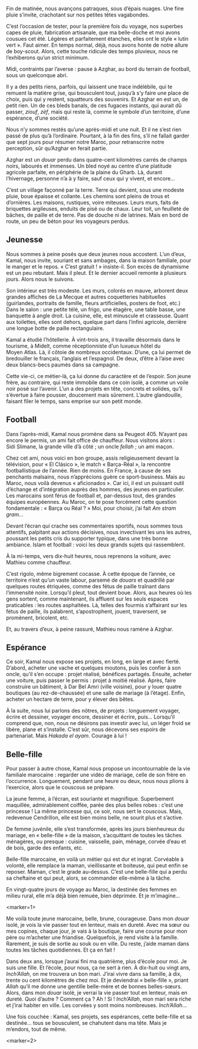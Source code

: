 ﻿Fin de matinée, nous avançons patraques, sous d’épais nuages.
Une fine pluie s’invite, crachotant sur nos petites têtes vagabondes.

C’est l’occasion de tester, pour la première fois du voyage, nos superbes capes de pluie, fabrication artisanale, que ma belle-doche et moi avons cousues cet été.
Légères et parfaitement étanches, elles ont le style « lutin vert ».
Faut aimer.
En temps normal, déjà, nous avons honte de notre allure de boy-scout.
Alors, cette touche ridicule des temps pluvieux, nous ne l’exhiberons qu’un strict minimum.

Midi, contraints par l’averse : pause à Azghar, au bord du terrain de football, sous un quelconque abri.

Il y a des petits riens, parfois, qui laissent une trace indélébile, qui te remuent la matière grise, qui bousculent tout, jusqu’à s’y faire une place de choix, puis qui y restent, squatteurs des souvenirs.
Et Azghar en est un, de petit rien.
Un de ces bleds banals, de ces fugaces instants, qui aurait dû passer, *ziouf*, *zèf*, mais qui reste là, comme le symbole d’un territoire, d’une espérance, d’une société.

Nous n’y sommes restés qu’une après-midi et une nuit.
Et il ne s’est rien passé de plus qu’à l’ordinaire.
Pourtant, à la fin des fins, s’il ne fallait garder que sept jours pour résumer notre Maroc, pour retranscrire notre perception, sûr qu’Azghar en ferait partie.

Azghar est un *douar* perdu dans quatre-cent kilomètres carrés de champs noirs, labourés et immenses.
Un bled noyé au centre d’une platitude agricole parfaite, en périphérie de la plaine du Gharb.
Là, durant l’hivernage, personne n’a à y faire, sauf ceux qui y vivent, et encore...

C’est un village façonné par la terre.
Terre qui devient, sous une modeste pluie, boue épaisse et collante.
Les chemins sont pleins de trous et d’ornières.
Les maisons, rustiques, voire miteuses.
Leurs murs, faits de briquettes argileuses, enduits de pisé ou de chaux.
Leur toit, un feuilleté de bâches, de paille et de terre.
Pas de douche ni de latrines.
Mais en bord de route, un peu de béton pour les voyageurs perdus.

## Jeunesse

Nous sommes à peine posés que deux jeunes nous accostent.
L’un d’eux, Kamal, nous invite, souriant et sans ambages, dans la maison familiale, pour le manger et le repos.
« C’est gratuit ! » insiste-il.
Son excès de dynamisme est un peu rebutant.
Mais il pleut.
Et le dernier accueil remonte à plusieurs jours.
Alors nous le suivons.

Son intérieur est très modeste.
Les murs, colorés en mauve, arborent deux grandes affiches de La Mecque et autres coquetteries habituelles (guirlandes, portraits de famille, fleurs artificielles, posters de foot, etc.)
Dans le salon : une petite télé, un frigo, une étagère, une table basse, une banquette à angle droit.
La cuisine, elle, est minuscule et crasseuse.
Quant aux toilettes, elles sont dehors, quelque part dans l’infini agricole, derrière une longue botte de paille rectangulaire.

Kamal a étudié l’hôtellerie.
À vint-trois ans, il travaille désormais dans le tourisme, à Midelt, comme réceptionniste d’un luxueux hôtel du Moyen Atlas.
Là, il côtoie de nombreux occidentaux.
D’une, ça lui permet de bredouiller le français, l’anglais et l’espagnol.
De deux, d’être à l’aise avec deux blancs-becs paumés dans sa campagne.

Cette vie-ci, ce métier-là, ça lui donne du caractère et de l’espoir.
Son jeune frère, au contraire, qui reste immobile dans ce coin isolé, a comme un voile noir posé sur l’avenir.
L’un a des projets en tête, concrets et solides, qu’il s’évertue à faire pousser, doucement mais sûrement.
L’autre glandouille, faisant filer le temps, sans emprise sur son petit monde.

## Football

Dans l’après-midi, Kamal nous promène dans sa Peugeot 405.
N’ayant pas encore le permis, un ami fait office de chauffeur.
Nous visitons alors : Sidi Slimane, la grande ville d’à côté ; un oncle *fellah* ; un ami maçon.

Chez cet ami, nous voici en bon groupe, assis religieusement devant la télévision, pour « El Clásico », le match « Barça-Réal », la rencontre footballistique de l’année.
Rien de moins.
En France, à cause de ses penchants malsains, nous n’apprécions guère ce sport-business.
Mais au Maroc, nous voilà devenus « aficionados ».
Car ici, il est un puissant outil d’échange et d’intégration auprès des hommes, des jeunes en particulier.
Les marocains sont férus de football et, par-dessus tout, des grandes équipes européennes.
Au Maroc, on te pose forcément cette question fondamentale : « Barça ou Réal ? »
Moi, pour choisir, j’ai fait *Am stram gram...*

Devant l’écran qui crache ses commentaires sportifs, nous sommes tous attentifs, palpitant aux actions décisives, nous invectivant les uns les autres, poussant les petits cris du supporter typique, dans une très bonne ambiance.
Islam et football : voici les deux grands sujets qui rassemblent.

À la mi-temps, vers dix-huit heures, nous reprenons la voiture, avec Mathieu comme chauffeur.

C’est rigolo, même bigrement cocasse.
À cette époque de l’année, ce territoire n’est qu’un vaste labour, parsemé de *douars* et quadrillé par quelques routes étriquées, comme des fétus de paille traînant dans l’immensité noire.
Lorsqu’il pleut, tout devient boue.
Alors, aux heures où les gens sortent, comme maintenant, ils affluent sur les seuls espaces praticables : les routes asphaltées.
Là, telles des fourmis s’affairant sur les fétus de paille, ils palabrent, s’apostrophent, jouent, traversent, se promènent, bricolent, etc.

Et, au travers d’eux, à peine rassuré, Mathieu nous ramène à Azghar.

## Espérance

Ce soir, Kamal nous expose ses projets, en long, en large et avec fierté.
D’abord, acheter une vache et quelques moutons, puis les confier à son oncle, qu’il s’en occupe : projet réalisé, bénéfices partagés.
Ensuite, acheter une voiture, puis passer le permis : projet à moitié réalisé.
Après, faire construire un bâtiment, à Dar Bel Amri (ville voisine), pour y louer quatre boutiques (au rez-de-chaussée) et une salle de mariage (à l’étage).
Enfin, acheter un hectare de terre, pour y élever des bêtes.

À la suite, nous lui parlons des nôtres, de projets : longuement voyager, écrire et dessiner, voyager encore, dessiner et écrire, puis...
Lorsqu’il comprend que, non, nous ne désirons pas investir avec lui, un léger froid se libère, plane et s’installe.
C’est sûr, nous décevons ses espoirs de partenariat.
Mais *Hakada el ayam*.
Courage à lui !

## Belle-fille

Pour passer à autre chose, Kamal nous propose un incontournable de la vie familiale marocaine : regarder une vidéo de mariage, celle de son frère en l’occurrence.
Longuement, pendant une heure ou deux, nous nous plions à l’exercice, alors que le couscous se prépare.

La jeune femme, à l’écran, est souriante et magnifique.
Superbement maquillée, admirablement coiffée, parée des plus belles robes : c’est une princesse !
La même princesse qui, ce soir, nous sert le couscous.
Mais, redevenue Cendrillon, elle est bien moins belle, ne sourit plus et s’active.

De femme juvénile, elle s’est transformée, après les jours bienheureux du mariage, en « belle-fille » de la maison, s’acquittant de toutes les tâches ménagères, ou presque : cuisine, vaisselle, pain, ménage, corvée d’eau et de bois, garde des enfants, etc.

Belle-fille marocaine, en voilà un métier qui est dur et ingrat.
Corvéable à volonté, elle remplace la maman, vieillissante et boiteuse, qui peut enfin se reposer.
Maman, c’est le grade au-dessus.
C’est une belle-fille qui a perdu sa cheftaine et qui peut, alors, se commander elle-même à la tâche.

En vingt-quatre jours de voyage au Maroc, la destinée des femmes en milieu rural, elle m’a déjà bien remuée, bien déprimée.
Et je m’imagine...

<marker=1>

Me voilà toute jeune marocaine, belle, brune, courageuse.
Dans mon *douar* isolé, je vois la vie passer tout en lenteur, mais en dureté.
Avec ma sœur ou mes copines, chaque jour, je vais à la boutique, faire une course pour mon père ou m’acheter une friandise.
Quelquefois, je rend visite à la famille.
Rarement, je suis de sortie au souk ou en ville.
Du reste, j’aide maman dans toutes les tâches quotidiennes.
Et ça en fait !

Dans deux ans, lorsque j’aurai fini ma quatrième, plus d’école pour moi.
Je suis une fille. Et l’école, pour nous, ça ne sert à rien.
À dix-huit ou vingt ans, *Inch’Allah*, on me trouvera un bon mari.
J’irai vivre dans sa famille, à dix, trente ou cent kilomètres de chez moi.
Et je deviendrai « belle-fille », priant *Allah* qu’il me donne une gentille belle-mère et de bonnes belles-sœurs.
Alors, dans mon *douar* isolé, je verrai la vie passer tout en lenteur, mais en dureté.
Quoi d’autre ?
Comment ça ?
Ah ! Si ! *Inch’Allah*, mon mari sera riche et j’irai habiter en ville.
Les corvées y sont moins nombreuses.
*Inch’Allah*...

Une fois couchée : Kamal, ses projets, ses espérances, cette belle-fille et sa destinée... tous se bousculent, se chahutent dans ma tête.
Mais je m’endors, tout de même.

<marker=2>
